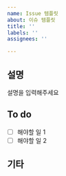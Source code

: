 ```yaml
---
name: Issue 템플릿
about: 이슈 템플릿
title: ''
labels: ''
assignees: ''

---
```


## 설명
설명을 입력해주세요

## To do 
- [ ] 해야할 일 1
- [ ] 해야할 일 2

## 기타
